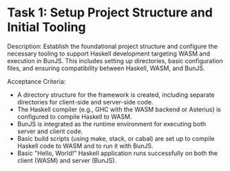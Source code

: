 # Task 1: Setup Project Structure and Initial Tooling

Description: Establish the foundational project structure and configure the necessary tooling to support Haskell development targeting WASM and execution in BunJS. This includes setting up directories, basic configuration files, and ensuring compatibility between Haskell, WASM, and BunJS.

Acceptance Criteria:
  - A directory structure for the framework is created, including separate directories for client-side and server-side code.
  - The Haskell compiler (e.g., GHC with the WASM backend or Asterius) is configured to compile Haskell to WASM.
  - BunJS is integrated as the runtime environment for executing both server and client code.
  - Basic build scripts (using make, stack, or cabal) are set up to compile Haskell code to WASM and to run it with BunJS.
  - Basic "Hello, World!" Haskell application runs successfully on both the client (WASM) and server (BunJS).
